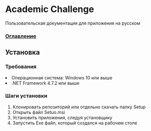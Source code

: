 # Academic Challenge
Пользовательская документация для приложения на русском

### [Оглавление](./index.md)

## Установка
<h3><b>Требования</b></h3>
<li>Операционная система: Windows 10 или выше</li>
<li>.NET Framework 4.7.2 или выше</li>
<h3><b>Шаги установки</b></h3>
  <ol>
    <li>Клонировать репозиторий или отдельно скачать папку Setup</li>
    <li>Открыть файл Setuo.msi</li>
    <li>Установить приложения, следуя установщику</li>
    <li>Запустить Exe файл, который создался на рабочем столе</li>
  </ol>
